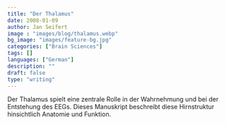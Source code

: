 ```yaml
---
title: "Der Thalamus"
date: 2008-01-09
author: Jan Seifert
image : "images/blog/thalamus.webp"
bg_image: "images/feature-bg.jpg"
categories: ["Brain Sciences"]
tags: []
languages: ["German"]
description: ""
draft: false
type: "writing"
---
```



Der Thalamus spielt eine zentrale Rolle in der Wahrnehmung und bei der Entstehung des EEGs. Dieses Manuskript beschreibt diese Hirnstruktur hinsichtlich Anatomie und Funktion. </p>
